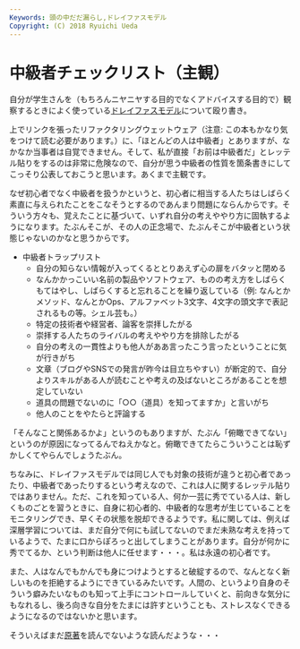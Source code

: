 ```yaml
---
Keywords: 頭の中だだ漏らし,ドレイファスモデル
Copyright: (C) 2018 Ryuichi Ueda
---
```


# 中級者チェックリスト（主観）

自分が学生さんを（もちろんニヤニヤする目的でなくアドバイスする目的で）観察するときによく使っている[ドレイファスモデル](https://www.oreilly.co.jp/pub/9784873114033/PTL_sample03.pdf)について殴り書き。

上でリンクを張ったリファクタリングウェットウェア（注意: この本もかなり気をつけて読む必要があります。）に、「ほとんどの人は中級者」とありますが、なかなか当事者は自覚できません。そして、私が直接「お前は中級者だ」とレッテル貼りをするのは非常に危険なので、自分が思う中級者の性質を箇条書きにしてこっそり公表しておこうと思います。あくまで主観です。


なぜ初心者でなく中級者を扱うかというと、初心者に相当する人たちはしばらく素直に与えられたことをこなそうとするのであんまり問題にならんからです。そういう方々も、覚えたことに基づいて、いずれ自分の考えややり方に固執するようになります。たぶんそこが、その人の正念場で、たぶんそこが中級者という状態じゃないのかなと思うからです。

* 中級者トラップリスト
    * 自分の知らない情報が入ってくるととりあえず心の扉をバタッと閉める
    * なんかかっこいい名前の製品やソフトウェア、ものの考え方をしばらくもてはやし、しばらくすると忘れることを繰り返している（例: なんとかメソッド、なんとかOps、アルファベット3文字、4文字の頭文字で表記されるもの等。シェル芸も。）
    * 特定の技術者や経営者、論客を崇拝したがる
    * 崇拝する人たちのライバルの考えややり方を排除したがる
    * 自分の考えの一貫性よりも他人がああ言ったこう言ったということに気が行きがち
    * 文章（ブログやSNSでの発言が昨今は目立ちやすい）が断定的で、自分よりスキルがある人が読むことや考えの及ばないところがあることを想定していない
    * 道具の問題でないのに「○○（道具）を知ってますか」と言いがち
    * 他人のことをやたらと評論する

「そんなこと関係あるかよ」というのもありますが、たぶん「俯瞰できてない」というのが原因になってるんでねえかなと。俯瞰できてたらこういうことは恥ずかしくてやらんでしょうたぶん。


ちなみに、ドレイファスモデルでは同じ人でも対象の技術が違うと初心者であったり、中級者であったりするという考えなので、これは人に関するレッテル貼りではありません。ただ、これを知っている人、何か一芸に秀でている人は、新しくものごとを習うときに、自身に初心者的、中級者的な思考が生じていることをモニタリングでき、早くその状態を脱却できるようです。私に関しては、例えば深層学習については、まだ自分で何にも試してないのでまだ未熟な考えを持っているようで、たまに口からぽろっと出してしまうことがあります。自分が何かに秀でてるか、という判断は他人に任せます・・・。私は永遠の初心者です。

また、人はなんでもかんでも身につけようとすると破綻するので、なんとなく新しいものを拒絶するようにできているみたいです。人間の、というより自身のそういう癖みたいなものも知って上手にコントロールしていくと、前向きな気分にもなれるし、後ろ向きな自分をたまには許すということも、ストレスなくできるようになるのではないかと思います。

そういえばまだ[原著](http://www.dtic.mil/dtic/tr/fulltext/u2/a097468.pdf)を読んでないような読んだような・・・
